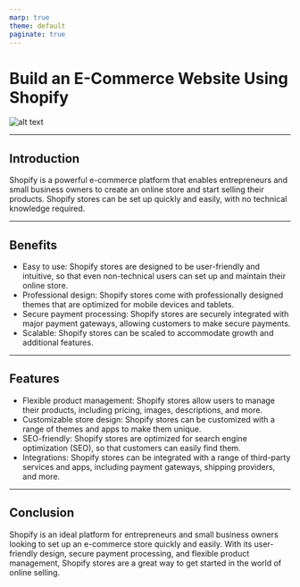 ```yaml
---
marp: true
theme: default
paginate: true
---
```

# Build an E-Commerce Website Using Shopify
![alt text](https://encrypted-tbn0.gstatic.com/images?q=tbn%3AANd9GcSF6CsgU6NXUeP_i6LxIOxmS5M5j5m5GZ6n4m4n4q3q-LKjJyh2&usqp=CAU "Shopify Logo")

---
## Introduction
Shopify is a powerful e-commerce platform that enables entrepreneurs and small business owners to create an online store and start selling their products. Shopify stores can be set up quickly and easily, with no technical knowledge required.

---
## Benefits
- Easy to use: Shopify stores are designed to be user-friendly and intuitive, so that even non-technical users can set up and maintain their online store.
- Professional design: Shopify stores come with professionally designed themes that are optimized for mobile devices and tablets.
- Secure payment processing: Shopify stores are securely integrated with major payment gateways, allowing customers to make secure payments.
- Scalable: Shopify stores can be scaled to accommodate growth and additional features.

---
## Features
- Flexible product management: Shopify stores allow users to manage their products, including pricing, images, descriptions, and more.
- Customizable store design: Shopify stores can be customized with a range of themes and apps to make them unique.
- SEO-friendly: Shopify stores are optimized for search engine optimization (SEO), so that customers can easily find them.
- Integrations: Shopify stores can be integrated with a range of third-party services and apps, including payment gateways, shipping providers, and more.

---
## Conclusion
Shopify is an ideal platform for entrepreneurs and small business owners looking to set up an e-commerce store quickly and easily. With its user-friendly design, secure payment processing, and flexible product management, Shopify stores are a great way to get started in the world of online selling.
  
